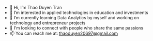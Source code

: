 - 👋 Hi, I’m Thao Duyen Tran
- 👀 I’m interested in applied technologies in education and investments
- 🌱 I’m currently learning Data Analytics by myself and working on technology and entrepreneur projects 
- 💞️ I'm looking to connect with people who share the same passions 
- 📫 You can reach me at: thaoduyen20697@gmail.com

<!---
thaoduyentran/thaoduyentran is a ✨ special ✨ repository because its `README.md` (this file) appears on your GitHub profile.
You can click the Preview link to take a look at your changes.
--->
